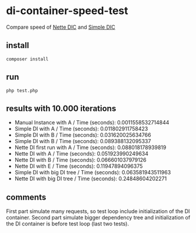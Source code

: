 # di-container-speed-test

Compare speed of [Nette DIC](https://github.com/nette/di) and [Simple DIC](https://github.com/Travelport-Czech/SimpleDi)

## install

```
composer install
```

## run

```
php test.php
```

## results with 10.000 iterations

 * Manual Instance with A / Time (seconds): 0.0011558532714844
 * Simple DI with A / Time (seconds): 0.011802911758423
 * Simple DI with B / Time (seconds): 0.031620025634766
 * Simple DI with B / Time (seconds): 0.089388132095337
 * Nette DI first run with A / Time (seconds): 0.088018178939819
 * Nette DI with A / Time (seconds): 0.051923990249634
 * Nette DI with B / Time (seconds): 0.066601037979126
 * Nette DI with E / Time (seconds): 0.11947894096375
 * Simple DI with big DI tree / Time (seconds): 0.063581943511963
 * Nette DI with big DI tree / Time (seconds): 0.24848604202271

## comments

First part simulate many requests, so test loop include initialization of the DI container. Second part simulate bigger dependency tree and initialization of the DI container is before test loop (last two tests).
